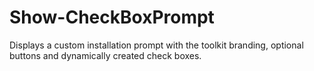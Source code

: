 # Show-CheckBoxPrompt
Displays a custom installation prompt with the toolkit branding, optional buttons and dynamically created check boxes.
